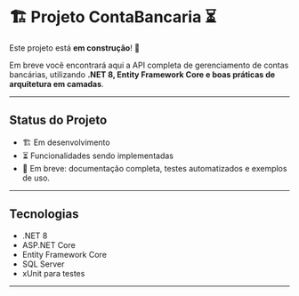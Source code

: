 # 🏗️ Projeto ContaBancaria ⏳

Este projeto está **em construção**! 🚀  

Em breve você encontrará aqui a API completa de gerenciamento de contas bancárias, utilizando **.NET 8, Entity Framework Core e boas práticas de arquitetura em camadas**.  

---

## Status do Projeto
- 🏗️ Em desenvolvimento  
- ⏳ Funcionalidades sendo implementadas  
- 📌 Em breve: documentação completa, testes automatizados e exemplos de uso.  

---

## Tecnologias
- .NET 8  
- ASP.NET Core  
- Entity Framework Core  
- SQL Server  
- xUnit para testes  

---
